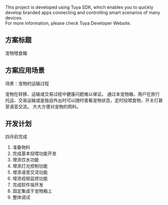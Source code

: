 This project is developed using Tuya SDK, which enables you to quickly develop branded apps connecting and controlling smart scenarios of many devices.         
For more information, please check Tuya Developer Website.

## 方案标题
宠物喂食箱
## 方案应用场景
场景：宠物的运输过程

宠物在转移、运输或交易过程中健康问题难以保证。
通过本宠物箱，用户在旅行托运、交易运输或是独自外出时可以随时查看宠物状态，定时投喂食物，开关灯甚至语音交流。
大大方便对宠物的照料。
## 开发计划
四月前完成
1. 准备物料
2. 完成基本投喂功能开发
3. 增添饮水功能
4. 增添灯光控制功能
5. 增添语音交流功能
6. 增添视频监控功能
7. 完成软件端开发
8. 固定集成于宠物箱上
9. 整体调试
